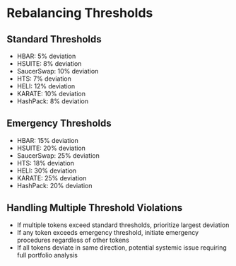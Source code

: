 # Rebalancing Thresholds

## Standard Thresholds
- HBAR: 5% deviation
- HSUITE: 8% deviation
- SaucerSwap: 10% deviation
- HTS: 7% deviation
- HELI: 12% deviation
- KARATE: 10% deviation
- HashPack: 8% deviation

## Emergency Thresholds
- HBAR: 15% deviation
- HSUITE: 20% deviation
- SaucerSwap: 25% deviation
- HTS: 18% deviation
- HELI: 30% deviation
- KARATE: 25% deviation
- HashPack: 20% deviation

## Handling Multiple Threshold Violations
- If multiple tokens exceed standard thresholds, prioritize largest deviation
- If any token exceeds emergency threshold, initiate emergency procedures regardless of other tokens
- If all tokens deviate in same direction, potential systemic issue requiring full portfolio analysis 